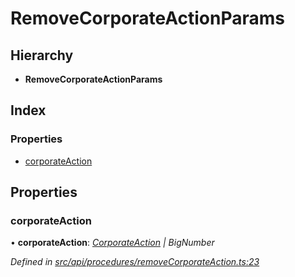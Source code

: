 # RemoveCorporateActionParams

## Hierarchy

* **RemoveCorporateActionParams**

## Index

### Properties

* [corporateAction](removecorporateactionparams.md#corporateaction)

## Properties

### corporateAction

• **corporateAction**: [_CorporateAction_](../classes/corporateaction.md) _\| BigNumber_

_Defined in_ [_src/api/procedures/removeCorporateAction.ts:23_](https://github.com/PolymathNetwork/polymesh-sdk/blob/959efb76/src/api/procedures/removeCorporateAction.ts#L23)


